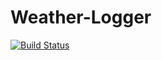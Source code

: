 # Weather-Logger

[![Build Status](https://travis-ci.com/mirjalal/Weather-Logger.svg?token=cHXp5ymRxiZJBEBacNfQ&branch=master)](https://travis-ci.com/mirjalal/Weather-Logger)
